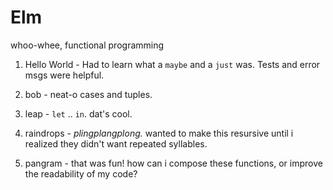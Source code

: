 # Elm

whoo-whee, functional programming

1. Hello World - Had to learn what a `maybe` and a `just` was. Tests and error msgs were helpful.

2. bob - neat-o cases and tuples.

3. leap - `let` .. `in`. dat's cool.

4. raindrops - _plingplangplong._ wanted to make this resursive until i realized they didn't want repeated syllables.

5. pangram - that was fun! how can i compose these functions, or improve the readability of my code?
